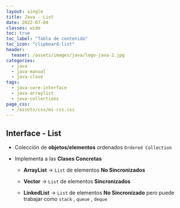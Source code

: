 ```yaml
---
layout: single
title: Java - List
date: 2022-07-04
classes: wide
toc: true
toc_label: "Tabla de contenido"
toc_icon: "clipboard-list"
header:
  teaser: /assets/images/java/logo-java-2.jpg
categories:
  - java
  - java-manual
  - java-clase
tags:
  - java-core-interface
  - java-arraylist
  - java-collections
page_css: 
  - /assets/css/mi-css.css
---
```


## Interface - List

* Colección de **objetos/elementos** ordenados ``Ordered Collection``

* Implementa a las **Clases Concretas**

  * **ArrayList** → ``List`` de elementos **No Sincronizados**

  * **Vector** → ``List`` de elementos **Sincronizados**
  
  * **LinkedList** → ``List`` de elementos **No Sincronizado**  pero puede trabajar como ``stack`` , ``queue`` , ``deque``
